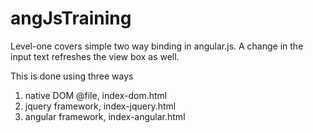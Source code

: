 # angJsTraining

Level-one covers simple two way binding in angular.js.
A change in the input text refreshes the view box as well.

This is done using three ways
1. native DOM @file, index-dom.html
2. jquery framework, index-jquery.html
3. angular framework, index-angular.html
